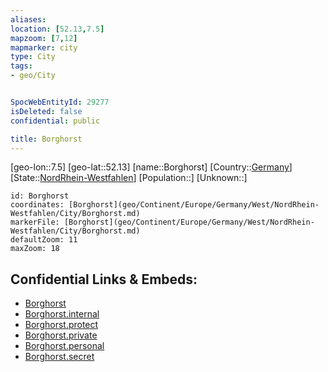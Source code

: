 ```yaml
---
aliases: 
location: [52.13,7.5]
mapzoom: [7,12] 
mapmarker: city 
type: City
tags:
- geo/City


SpocWebEntityId: 29277
isDeleted: false
confidential: public

title: Borghorst
---
```

[geo-lon::7.5]
[geo-lat::52.13]
[name::Borghorst]
[Country::[Germany](geo/Continent/Europe/Germany.md)]
[State::[NordRhein-Westfahlen](NordRhein-Westfahlen)]
[Population::]
[Unknown::]


```leaflet
id: Borghorst
coordinates: [Borghorst](geo/Continent/Europe/Germany/West/NordRhein-Westfahlen/City/Borghorst.md)
markerFile: [Borghorst](geo/Continent/Europe/Germany/West/NordRhein-Westfahlen/City/Borghorst.md)
defaultZoom: 11 
maxZoom: 18
```


## Confidential Links & Embeds: 
- [Borghorst](../../../../../../../../_public/geo/Continent/Europe/Germany/West/NordRhein-Westfahlen/City/Borghorst.md) 
- [Borghorst.internal](../../../../../../../../_internal/geo/Continent/Europe/Germany/West/NordRhein-Westfahlen/City/Borghorst.internal.md) 
- [Borghorst.protect](../../../../../../../../_protect/geo/Continent/Europe/Germany/West/NordRhein-Westfahlen/City/Borghorst.protect.md) 
- [Borghorst.private](../../../../../../../../_private/geo/Continent/Europe/Germany/West/NordRhein-Westfahlen/City/Borghorst.private.md) 
- [Borghorst.personal](../../../../../../../../_personal/geo/Continent/Europe/Germany/West/NordRhein-Westfahlen/City/Borghorst.personal.md) 
- [Borghorst.secret](../../../../../../../../_secret/geo/Continent/Europe/Germany/West/NordRhein-Westfahlen/City/Borghorst.secret.md) 
